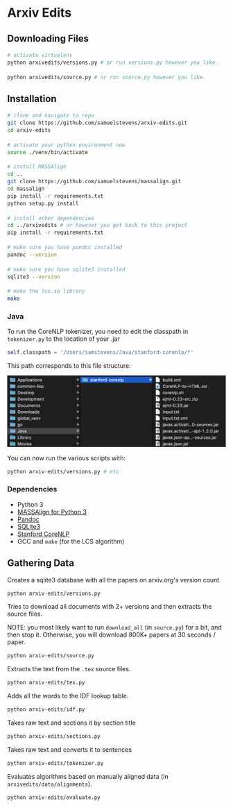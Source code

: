 # Arxiv Edits

## Downloading Files

```bash
# activate virtualenv
python arxivedits/versions.py # or run versions.py however you like.

python arxivedits/source.py # or run source.py however you like.
```

## Installation

```bash
# clone and navigate to repo
git clone https://github.com/samuelstevens/arxiv-edits.git
cd arxiv-edits

# activate your python environment now
source ./venv/bin/activate

# install MASSAlign
cd ..
git clone https://github.com/samuelstevens/massalign.git
cd massalign
pip install -r requirements.txt
python setup.py install

# install other dependencies
cd ../arxivedits # or however you get back to this project
pip install -r requirements.txt

# make sure you have pandoc installed
pandoc --version

# make sure you have sqlite3 installed
sqlite3 --version

# make the lcs.so library
make
```

### Java

To run the CoreNLP tokenizer, you need to edit the classpath in `tokenizer.py` to the location of your .jar

```python
self.classpath = '/Users/samstevens/Java/stanford-corenlp/*'
```

This path corresponds to this file structure:

![File Structure](docs/images/filestructure.png)

You can now run the various scripts with:
```bash
python arxiv-edits/versions.py # etc
```

### Dependencies
* Python 3
* [MASSAlign for Python 3](https://github.com/samuelstevens/massalign)
* [Pandoc](https://pandoc.org/)
* [SQLite3](https://sqlite.org/index.html)
* [Stanford CoreNLP](https://stanfordnlp.github.io/CoreNLP/index.html#download)
* GCC and `make` (for the LCS algorithm)


## Gathering Data
Creates a sqlite3 database with all the papers on arxiv.org's version count
```bash
python arxiv-edits/versions.py 
```

Tries to download all documents with 2+ versions and then extracts the source files.

NOTE: you most likely want to run `download_all` (in `source.py`) for a bit, and then stop it. Otherwise, you will download 800K+ papers at 30 seconds / paper.
```bash
python arxiv-edits/source.py
```

Extracts the text from the `.tex` source files.
```bash
python arxiv-edits/tex.py
```

Adds all the words to the IDF lookup table.
```bash
python arxiv-edits/idf.py
```

Takes raw text and sections it by section title
```bash
python arxiv-edits/sections.py
```

Takes raw text and converts it to sentences
```bash
python arxiv-edits/tokenizer.py
```

Evaluates algorithms based on manually aligned data (in `arxivedits/data/alignments`).
```bash
python arxiv-edits/evaluate.py
```